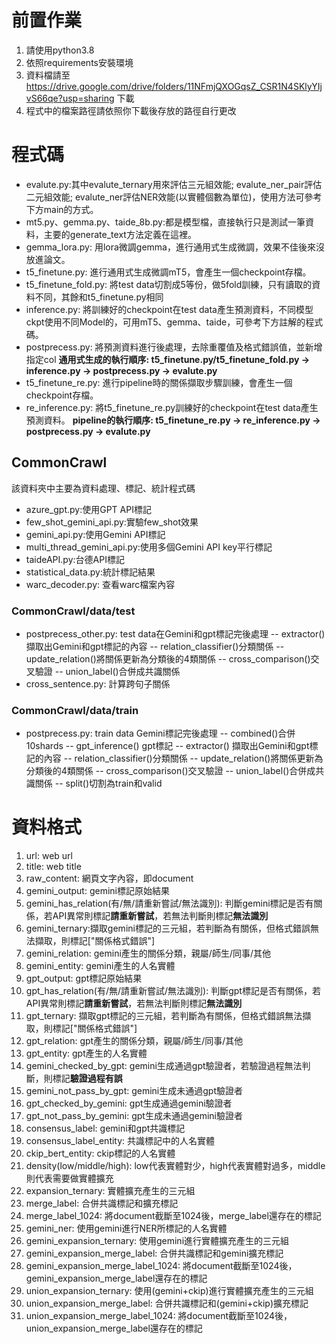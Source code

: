 # 前置作業

1. 請使用python3.8
2. 依照requirements安裝環境
3. 資料檔請至 https://drive.google.com/drive/folders/11NFmjQXOGqsZ_CSR1N4SKlyYIjvS66qe?usp=sharing 下載
4. 程式中的檔案路徑請依照你下載後存放的路徑自行更改

# 程式碼
- evalute.py:其中evalute_ternary用來評估三元組效能; evalute_ner_pair評估二元組效能; evalute_ner評估NER效能(以實體個數為單位)，使用方法可參考下方main的方式。
- mt5.py、gemma.py、taide_8b.py:都是模型檔，直接執行只是測試一筆資料，主要的generate_text方法定義在這裡。
- gemma_lora.py: 用lora微調gemma，進行通用式生成微調，效果不佳後來沒放進論文。
- t5_finetune.py: 進行通用式生成微調mT5，會產生一個checkpoint存檔。
- t5_finetune_fold.py: 將test data切割成5等份，做5fold訓練，只有讀取的資料不同，其餘和t5_finetune.py相同
- inference.py: 將訓練好的checkpoint在test data產生預測資料，不同模型ckpt使用不同Model的，可用mT5、gemma、taide，可參考下方註解的程式碼。
- postprecess.py: 將預測資料進行後處理，去除重覆值及格式錯誤值，並新增指定col
**通用式生成的執行順序: t5_finetune.py/t5_finetune_fold.py -> inference.py -> postprecess.py -> evalute.py**
- t5_finetune_re.py: 進行pipeline時的關係擷取步驟訓練，會產生一個checkpoint存檔。
- re_inference.py: 將t5_finetune_re.py訓練好的checkpoint在test data產生預測資料。
**pipeline的執行順序: t5_finetune_re.py -> re_inference.py -> postprecess.py -> evalute.py**


## CommonCrawl
該資料夾中主要為資料處理、標記、統計程式碼
- azure_gpt.py:使用GPT API標記
- few_shot_gemini_api.py:實驗few_shot效果
- gemini_api.py:使用Gemini API標記
- multi_thread_gemini_api.py:使用多個Gemini API key平行標記
- taideAPI.py:台德API標記
- statistical_data.py:統計標記結果
- warc_decoder.py: 查看warc檔案內容

### CommonCrawl/data/test
- postprecess_other.py: test data在Gemini和gpt標記完後處理
  -- extractor()擷取出Gemini和gpt標記的內容
  -- relation_classifier()分類關係
  -- update_relation()將關係更新為分類後的4類關係
  -- cross_comparison()交叉驗證
  -- union_label()合併成共識關係
- cross_sentence.py: 計算跨句子關係

### CommonCrawl/data/train
- postprecess.py: train data Gemini標記完後處理
  -- combined()合併10shards
  -- gpt_inference() gpt標記
  -- extractor() 擷取出Gemini和gpt標記的內容
  -- relation_classifier()分類關係
  -- update_relation()將關係更新為分類後的4類關係
  -- cross_comparison()交叉驗證
  -- union_label()合併成共識關係
  -- split()切割為train和valid



# 資料格式
1. url: web url
2. title: web title
3. raw_content: 網頁文字內容，即document
4. gemini_output: gemini標記原始結果
5. gemini_has_relation(有/無/請重新嘗試/無法識別): 判斷gemini標記是否有關係，若API異常則標記**請重新嘗試**，若無法判斷則標記**無法識別**
6. gemini_ternary:擷取gemini標記的三元組，若判斷為有關係，但格式錯誤無法擷取，則標記["關係格式錯誤"]
7. gemini_relation: gemini產生的關係分類，親屬/師生/同事/其他
8. gemini_entity: gemini產生的人名實體
9. gpt_output: gpt標記原始結果
10. gpt_has_relation(有/無/請重新嘗試/無法識別): 判斷gpt標記是否有關係，若API異常則標記**請重新嘗試**，若無法判斷則標記**無法識別**
11. gpt_ternary: 擷取gpt標記的三元組，若判斷為有關係，但格式錯誤無法擷取，則標記["關係格式錯誤"]
12. gpt_relation: gpt產生的關係分類，親屬/師生/同事/其他
13. gpt_entity: gpt產生的人名實體
14. gemini_checked_by_gpt: gemini生成通過gpt驗證者，若驗證過程無法判斷，則標記**驗證過程有誤**
15. gemini_not_pass_by_gpt: gemini生成未通過gpt驗證者
16. gpt_checked_by_gemini: gpt生成通過gemini驗證者
17. gpt_not_pass_by_gemini: gpt生成未通過gemini驗證者
18. consensus_label: gemini和gpt共識標記
19. consensus_label_entity: 共識標記中的人名實體
20. ckip_bert_entity: ckip標記的人名實體
21. density(low/middle/high): low代表實體對少，high代表實體對過多，middle則代表需要做實體擴充
22. expansion_ternary: 實體擴充產生的三元組
23. merge_label: 合併共識標記和擴充標記
24. merge_label_1024: 將document截斷至1024後，merge_label還存在的標記
25. gemini_ner: 使用gemini進行NER所標記的人名實體
26. gemini_expansion_ternary: 使用gemini進行實體擴充產生的三元組
27. gemini_expansion_merge_label: 合併共識標記和gemini擴充標記
28. gemini_expansion_merge_label_1024: 將document截斷至1024後，gemini_expansion_merge_label還存在的標記
29. union_expansion_ternary: 使用(gemini+ckip)進行實體擴充產生的三元組
30. union_expansion_merge_label: 合併共識標記和(gemini+ckip)擴充標記
31. union_expansion_merge_label_1024: 將document截斷至1024後，union_expansion_merge_label還存在的標記